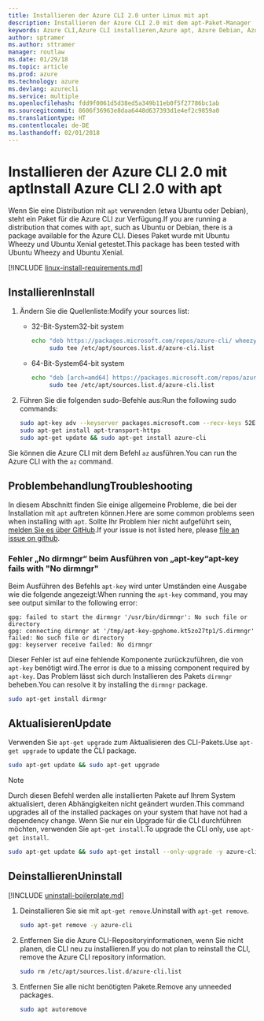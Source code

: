 ```yaml
---
title: Installieren der Azure CLI 2.0 unter Linux mit apt
description: Installieren der Azure CLI 2.0 mit dem apt-Paket-Manager
keywords: Azure CLI,Azure CLI installieren,Azure apt, Azure Debian, Azure Ubuntu
author: sptramer
ms.author: sttramer
manager: routlaw
ms.date: 01/29/18
ms.topic: article
ms.prod: azure
ms.technology: azure
ms.devlang: azurecli
ms.service: multiple
ms.openlocfilehash: fdd9f0061d5d38ed5a349b11eb0f5f27786bc1ab
ms.sourcegitcommit: 8606f36963e8daa6448d637393d1e4ef2c9859a0
ms.translationtype: HT
ms.contentlocale: de-DE
ms.lasthandoff: 02/01/2018
---
```

# <a name="install-azure-cli-20-with-apt"></a><span data-ttu-id="c5cdc-104">Installieren der Azure CLI 2.0 mit apt</span><span class="sxs-lookup"><span data-stu-id="c5cdc-104">Install Azure CLI 2.0 with apt</span></span>

<span data-ttu-id="c5cdc-105">Wenn Sie eine Distribution mit `apt` verwenden (etwa Ubuntu oder Debian), steht ein Paket für die Azure CLI zur Verfügung.</span><span class="sxs-lookup"><span data-stu-id="c5cdc-105">If you are running a distribution that comes with `apt`, such as Ubuntu or Debian, there is a package available for the Azure CLI.</span></span> <span data-ttu-id="c5cdc-106">Dieses Paket wurde mit Ubuntu Wheezy und Ubuntu Xenial getestet.</span><span class="sxs-lookup"><span data-stu-id="c5cdc-106">This package has been tested with Ubuntu Wheezy and Ubuntu Xenial.</span></span>

[!INCLUDE [linux-install-requirements.md](includes/linux-install-requirements.md)]

## <a name="install"></a><span data-ttu-id="c5cdc-107">Installieren</span><span class="sxs-lookup"><span data-stu-id="c5cdc-107">Install</span></span>

1. <span data-ttu-id="c5cdc-108">Ändern Sie die Quellenliste:</span><span class="sxs-lookup"><span data-stu-id="c5cdc-108">Modify your sources list:</span></span>

   - <span data-ttu-id="c5cdc-109">32-Bit-System</span><span class="sxs-lookup"><span data-stu-id="c5cdc-109">32-bit system</span></span>

     ```bash
     echo "deb https://packages.microsoft.com/repos/azure-cli/ wheezy main" | \
          sudo tee /etc/apt/sources.list.d/azure-cli.list
     ```

   - <span data-ttu-id="c5cdc-110">64-Bit-System</span><span class="sxs-lookup"><span data-stu-id="c5cdc-110">64-bit system</span></span>

     ```bash
     echo "deb [arch=amd64] https://packages.microsoft.com/repos/azure-cli/ wheezy main" | \
          sudo tee /etc/apt/sources.list.d/azure-cli.list
     ```

2. <span data-ttu-id="c5cdc-111">Führen Sie die folgenden sudo-Befehle aus:</span><span class="sxs-lookup"><span data-stu-id="c5cdc-111">Run the following sudo commands:</span></span>

   ```bash
   sudo apt-key adv --keyserver packages.microsoft.com --recv-keys 52E16F86FEE04B979B07E28DB02C46DF417A0893
   sudo apt-get install apt-transport-https
   sudo apt-get update && sudo apt-get install azure-cli
   ```

<span data-ttu-id="c5cdc-112">Sie können die Azure CLI mit dem Befehl `az` ausführen.</span><span class="sxs-lookup"><span data-stu-id="c5cdc-112">You can run the Azure CLI with the `az` command.</span></span>

## <a name="troubleshooting"></a><span data-ttu-id="c5cdc-113">Problembehandlung</span><span class="sxs-lookup"><span data-stu-id="c5cdc-113">Troubleshooting</span></span>

<span data-ttu-id="c5cdc-114">In diesem Abschnitt finden Sie einige allgemeine Probleme, die bei der Installation mit `apt` auftreten können.</span><span class="sxs-lookup"><span data-stu-id="c5cdc-114">Here are some common problems seen when installing with `apt`.</span></span> <span data-ttu-id="c5cdc-115">Sollte Ihr Problem hier nicht aufgeführt sein, [melden Sie es über GitHub](https://github.com/Azure/azure-cli/issues).</span><span class="sxs-lookup"><span data-stu-id="c5cdc-115">If your issue is not listed here, please [file an issue on github](https://github.com/Azure/azure-cli/issues).</span></span>

### <a name="apt-key-fails-with-no-dirmngr"></a><span data-ttu-id="c5cdc-116">Fehler „No dirmngr“ beim Ausführen von „apt-key“</span><span class="sxs-lookup"><span data-stu-id="c5cdc-116">apt-key fails with "No dirmngr"</span></span>

<span data-ttu-id="c5cdc-117">Beim Ausführen des Befehls `apt-key` wird unter Umständen eine Ausgabe wie die folgende angezeigt:</span><span class="sxs-lookup"><span data-stu-id="c5cdc-117">When running the `apt-key` command, you may see output similar to the following error:</span></span>

```output
gpg: failed to start the dirmngr '/usr/bin/dirmngr': No such file or directory
gpg: connecting dirmngr at '/tmp/apt-key-gpghome.kt5zo27tp1/S.dirmngr' failed: No such file or directory
gpg: keyserver receive failed: No dirmngr
```

<span data-ttu-id="c5cdc-118">Dieser Fehler ist auf eine fehlende Komponente zurückzuführen, die von `apt-key` benötigt wird.</span><span class="sxs-lookup"><span data-stu-id="c5cdc-118">The error is due to a missing component required by `apt-key`.</span></span> <span data-ttu-id="c5cdc-119">Das Problem lässt sich durch Installieren des Pakets `dirmngr` beheben.</span><span class="sxs-lookup"><span data-stu-id="c5cdc-119">You can resolve it by installing the `dirmngr` package.</span></span>

```bash
sudo apt-get install dirmngr
```

## <a name="update"></a><span data-ttu-id="c5cdc-120">Aktualisieren</span><span class="sxs-lookup"><span data-stu-id="c5cdc-120">Update</span></span>

<span data-ttu-id="c5cdc-121">Verwenden Sie `apt-get upgrade` zum Aktualisieren des CLI-Pakets.</span><span class="sxs-lookup"><span data-stu-id="c5cdc-121">Use `apt-get upgrade` to update the CLI package.</span></span>

   ```bash
   sudo apt-get update && sudo apt-get upgrade
   ```

> [!NOTE]
> <span data-ttu-id="c5cdc-122">Durch diesen Befehl werden alle installierten Pakete auf Ihrem System aktualisiert, deren Abhängigkeiten nicht geändert wurden.</span><span class="sxs-lookup"><span data-stu-id="c5cdc-122">This command upgrades all of the installed packages on your system that have not had a dependency change.</span></span>
> <span data-ttu-id="c5cdc-123">Wenn Sie nur ein Upgrade für die CLI durchführen möchten, verwenden Sie `apt-get install`.</span><span class="sxs-lookup"><span data-stu-id="c5cdc-123">To upgrade the CLI only, use `apt-get install`.</span></span>
> ```bash
> sudo apt-get update && sudo apt-get install --only-upgrade -y azure-cli
> ```

## <a name="uninstall"></a><span data-ttu-id="c5cdc-124">Deinstallieren</span><span class="sxs-lookup"><span data-stu-id="c5cdc-124">Uninstall</span></span>

[!INCLUDE [uninstall-boilerplate.md](includes/uninstall-boilerplate.md)]

1. <span data-ttu-id="c5cdc-125">Deinstallieren Sie sie mit `apt-get remove`.</span><span class="sxs-lookup"><span data-stu-id="c5cdc-125">Uninstall with `apt-get remove`.</span></span>

    ```bash
    sudo apt-get remove -y azure-cli
    ```

2. <span data-ttu-id="c5cdc-126">Entfernen Sie die Azure CLI-Repositoryinformationen, wenn Sie nicht planen, die CLI neu zu installieren.</span><span class="sxs-lookup"><span data-stu-id="c5cdc-126">If you do not plan to reinstall the CLI, remove the Azure CLI repository information.</span></span>

   ```bash
   sudo rm /etc/apt/sources.list.d/azure-cli.list
   ```

3. <span data-ttu-id="c5cdc-127">Entfernen Sie alle nicht benötigten Pakete.</span><span class="sxs-lookup"><span data-stu-id="c5cdc-127">Remove any unneeded packages.</span></span>

   ```bash
   sudo apt autoremove
   ```
